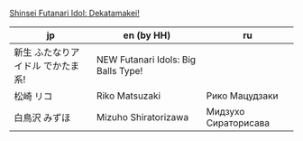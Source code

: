 [Shinsei Futanari Idol: Dekatamakei!](http://myanimelist.net/anime/32239/)

| jp | en (by HH) | ru |
|---|---|---|
| 新生 ふたなりアイドル でかたま系! | NEW Futanari Idols: Big Balls Type! | |
| 松崎 リコ | Riko Matsuzaki | Рико Мацудзаки |
| 白鳥沢 みずほ | Mizuho Shiratorizawa | Мидзухо Сираторисава |
